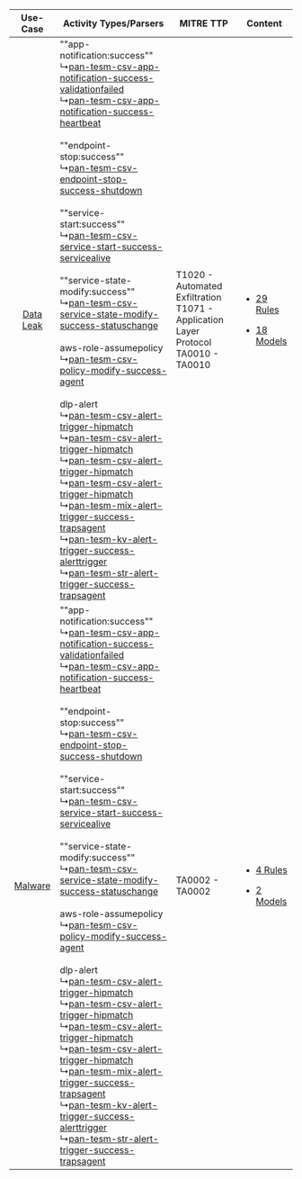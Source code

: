 |    Use-Case    | Activity Types/Parsers    | MITRE TTP    | Content    |
|:----:| ---- | ---- | ---- |
| [Data Leak](../../../UseCases/uc_data_leak.md) |  ""app-notification:success""<br> ↳[pan-tesm-csv-app-notification-success-validationfailed](Ps/pC_pantesmcsvappnotificationsuccessvalidationfailed.md)<br> ↳[pan-tesm-csv-app-notification-success-heartbeat](Ps/pC_pantesmcsvappnotificationsuccessheartbeat.md)<br><br> ""endpoint-stop:success""<br> ↳[pan-tesm-csv-endpoint-stop-success-shutdown](Ps/pC_pantesmcsvendpointstopsuccessshutdown.md)<br><br> ""service-start:success""<br> ↳[pan-tesm-csv-service-start-success-servicealive](Ps/pC_pantesmcsvservicestartsuccessservicealive.md)<br><br> ""service-state-modify:success""<br> ↳[pan-tesm-csv-service-state-modify-success-statuschange](Ps/pC_pantesmcsvservicestatemodifysuccessstatuschange.md)<br><br> aws-role-assumepolicy<br> ↳[pan-tesm-csv-policy-modify-success-agent](Ps/pC_pantesmcsvpolicymodifysuccessagent.md)<br><br> dlp-alert<br> ↳[pan-tesm-csv-alert-trigger-hipmatch](Ps/pC_pantesmcsvalerttriggerhipmatch.md)<br> ↳[pan-tesm-csv-alert-trigger-hipmatch](Ps/pC_pantesmcsvalerttriggerhipmatch.md)<br> ↳[pan-tesm-csv-alert-trigger-hipmatch](Ps/pC_pantesmcsvalerttriggerhipmatch.md)<br> ↳[pan-tesm-csv-alert-trigger-hipmatch](Ps/pC_pantesmcsvalerttriggerhipmatch.md)<br> ↳[pan-tesm-mix-alert-trigger-success-trapsagent](Ps/pC_pantesmmixalerttriggersuccesstrapsagent.md)<br> ↳[pan-tesm-kv-alert-trigger-success-alerttrigger](Ps/pC_pantesmkvalerttriggersuccessalerttrigger.md)<br> ↳[pan-tesm-str-alert-trigger-success-trapsagent](Ps/pC_pantesmstralerttriggersuccesstrapsagent.md)<br> | T1020 - Automated Exfiltration<br>T1071 - Application Layer Protocol<br>TA0010 - TA0010<br> | [<ul><li>29 Rules</li></ul><ul><li>18 Models</li></ul>](RM/r_m_palo_alto_networks_traps_endpoint_security_manager_Data_Leak.md) |
|   [Malware](../../../UseCases/uc_malware.md)   |  ""app-notification:success""<br> ↳[pan-tesm-csv-app-notification-success-validationfailed](Ps/pC_pantesmcsvappnotificationsuccessvalidationfailed.md)<br> ↳[pan-tesm-csv-app-notification-success-heartbeat](Ps/pC_pantesmcsvappnotificationsuccessheartbeat.md)<br><br> ""endpoint-stop:success""<br> ↳[pan-tesm-csv-endpoint-stop-success-shutdown](Ps/pC_pantesmcsvendpointstopsuccessshutdown.md)<br><br> ""service-start:success""<br> ↳[pan-tesm-csv-service-start-success-servicealive](Ps/pC_pantesmcsvservicestartsuccessservicealive.md)<br><br> ""service-state-modify:success""<br> ↳[pan-tesm-csv-service-state-modify-success-statuschange](Ps/pC_pantesmcsvservicestatemodifysuccessstatuschange.md)<br><br> aws-role-assumepolicy<br> ↳[pan-tesm-csv-policy-modify-success-agent](Ps/pC_pantesmcsvpolicymodifysuccessagent.md)<br><br> dlp-alert<br> ↳[pan-tesm-csv-alert-trigger-hipmatch](Ps/pC_pantesmcsvalerttriggerhipmatch.md)<br> ↳[pan-tesm-csv-alert-trigger-hipmatch](Ps/pC_pantesmcsvalerttriggerhipmatch.md)<br> ↳[pan-tesm-csv-alert-trigger-hipmatch](Ps/pC_pantesmcsvalerttriggerhipmatch.md)<br> ↳[pan-tesm-csv-alert-trigger-hipmatch](Ps/pC_pantesmcsvalerttriggerhipmatch.md)<br> ↳[pan-tesm-mix-alert-trigger-success-trapsagent](Ps/pC_pantesmmixalerttriggersuccesstrapsagent.md)<br> ↳[pan-tesm-kv-alert-trigger-success-alerttrigger](Ps/pC_pantesmkvalerttriggersuccessalerttrigger.md)<br> ↳[pan-tesm-str-alert-trigger-success-trapsagent](Ps/pC_pantesmstralerttriggersuccesstrapsagent.md)<br> | TA0002 - TA0002<br>    | [<ul><li>4 Rules</li></ul><ul><li>2 Models</li></ul>](RM/r_m_palo_alto_networks_traps_endpoint_security_manager_Malware.md)     |